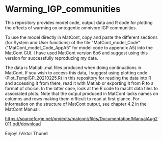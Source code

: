 # Warming_IGP_communities

This repository provides model code, output data and R code for plotting the effects of warming on ontogentic omnivore IGP communities.

To use the model directly in MatCont, copy and paste the different sections (for System and User functions) of the file "MatCont_model_Code" ("MatCont_model_Code_AppA5" for model code to appendix A5) into the MatCont GUI. I have used MatCont version 6p6 and suggest using this version for successfully reproducing my data.

The data is Matlab .mat files produced when doing continuations in MatCont. If you wish to access this data, I suggest using plotting code (Plot_TempIGP_20210225.R) in this repository for reading the data into R and accessing it from there, read it with Matlab or exporting it from R to a format of choice. In the latter case, look at the R code to  macht data files to associated plots. Note that the output produced in MatCont lacks names on columns and rows making them difficult to read at first glance. For information on the structure of MatCont output, see chapter 4.2 in the MatCont Manual:

https://sourceforge.net/projects/matcont/files/Documentation/ManualAug2011.pdf/download

Enjoy!
/Viktor Thunell
